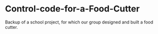 # Control-code-for-a-Food-Cutter
Backup of a school project, for which our group designed and built a food cutter.
